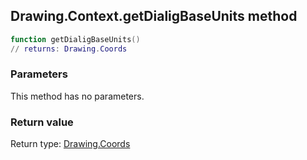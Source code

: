 ## Drawing.Context.getDialigBaseUnits method


```lua
function getDialigBaseUnits()
// returns: Drawing.Coords
```


### Parameters

This method has no parameters.

### Return value

Return type: [Drawing.Coords](../../Drawing/Coords.md)

